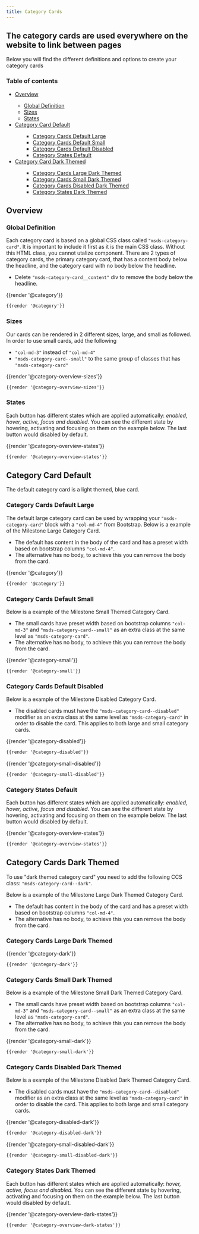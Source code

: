 ```yaml
---
title: Category Cards
---
```


## The category cards are used everywhere on the website to link between pages
Below you will find the different definitions and options to create your category cards

### Table of contents
<div class="row">
    <div class="col-6">
      <ul class="document__unordered-list">
        <li class="document__unordered-list-item">
          <a  class="msds-link"href="#overview">Overview</a>
        </li>
        <ul class="document__unordered-list">
          <li class="document__unordered-list-item">
            <a  class="msds-link"href="#global-definition">Global Definition</a>
          </li>
          <li class="document__unordered-list-item">
            <a  class="msds-link"href="#sizes">Sizes</a>
          </li>
          <li class="document__unordered-list-item">
            <a  class="msds-link"href="#states">States</a>
          </li>
        </ul>
        <li class="document__unordered-list-item">
            <a  class="msds-link"href="#category-card-default">Category Card Default</a>
        </li>
        <ul class="document__unordered-list">
          <ul class="document__unordered-list">
            <li class="document__unordered-list-item">
              <a  class="msds-link"href="#category-cards-default-large">Category Cards Default Large</a>
            </li>
            <li class="document__unordered-list-item">
              <a  class="msds-link"href="#category-cards-default-small">Category Cards Default Small</a>
            </li>
            <li class="document__unordered-list-item">
              <a  class="msds-link"href="#category-cards-default-disabled">Category Cards Default Disabled</a>
            </li>
            <li class="document__unordered-list-item">
              <a  class="msds-link"href="#category-states-default">Category States Default</a>
            </li>
          </ul>
        </ul>
        <li class="document__unordered-list-item">
            <a  class="msds-link"href="#category-cards-dark-themed">Category Card Dark Themed</a>
        </li>
        <ul class="document__unordered-list">
          <ul class="document__unordered-list">
            <li class="document__unordered-list-item">
              <a  class="msds-link"href="#category-cards-large-dark-themed">Category Cards Large Dark Themed</a>
            </li>
            <li class="document__unordered-list-item">
              <a  class="msds-link"href="#category-cards-small-dark-themed">Category Cards Small Dark Themed</a>
            </li>
            <li class="document__unordered-list-item">
              <a  class="msds-link"href="#category-cards-disabled-dark-themed">Category Cards Disabled Dark Themed</a>
            </li>
            <li class="document__unordered-list-item">
              <a  class="msds-link"href="#category-states-dark-themed">Category States Dark Themed</a>
            </li>
          </ul>
        </ul>
      </ul>
    </div>
</div>

## Overview
### Global Definition
Each category card is based on a global CSS class called <code>"msds-category-card"</code>. It is important to include it first as it is the main CSS class. Without this HTML class, you cannot utalize component. 
There are 2 types of category cards, the primary category card, that has a content body below the headline, and the category card with no body below the headline.  
- Delete <code>"msds-category-card__content"</code> div to remove the body below the headline.

<div class="element-preview">
  <div class="element-preview__inner">{{render '@category'}}</div>
</div>

```html
{{render '@category'}}
```

### Sizes
Our cards can be rendered in 2 different sizes, large, and small as followed. In order to use small cards, add the following
- <code>"col-md-3"</code> instead of <code>"col-md-4"</code>
- <code>"msds-category-card\--small"</code> to the same group of classes that has <code>"msds-category-card"</code>

<div class="element-preview">
  <div class="element-preview__inner">{{render '@category-overview-sizes'}}</div>
</div>

```html
{{render '@category-overview-sizes'}}
```

### States
Each button has different states which are applied automatically: <i>enabled, hover, active, focus and disabled.</i>
You can see the different state by hovering, activating and focusing on them on the example below. The last button would disabled by default.

<div class="element-preview">
  <div class="element-preview__inner">{{render '@category-overview-states'}}</div>
</div>

```html
{{render '@category-overview-states'}}
```

## Category Card Default
The default category card is a light themed, blue card.

### Category Cards Default Large 
The default large category card can be used by wrapping your <code>"msds-category-card"</code> block with a <code>"col-md-4"</code> from Bootstrap.
Below is a example of the Milestone Large Category Card. 
- The default has content in the body of the card and has a preset width based on bootstrap columns <code>"col-md-4"</code>.
- The alternative has no body, to achieve this you can remove the body from the card.

<div class="element-preview">
  <div class="element-preview__inner">{{render '@category'}}</div>
</div>

```html
{{render '@category'}}
```

### Category Cards Default Small
Below is a example of the Milestone Small Themed Category Card. 
- The small cards have preset width based on bootstrap columns <code>"col-md-3"</code> and <code>"msds-category-card--small"</code> as an extra class at the same level as <code>"msds-category-card"</code>.
- The alternative has no body, to achieve this you can remove the body from the card.

<div class="element-preview">
  <div class="element-preview__inner">{{render '@category-small'}}</div>
</div>

```html
{{render '@category-small'}}
```

### Category Cards Default Disabled
Below is a example of the Milestone Disabled Category Card. 
- The disabled cards must have the <code>"msds-category-card\--disabled"</code> modifier as an extra class at the same level as <code>"msds-category-card"</code> in order to disable the card. This applies to both large and small category cards.

<div class="element-preview">
  <div class="element-preview__inner">{{render '@category-disabled'}}</div>
</div>

```html
{{render '@category-disabled'}}
```
<div class="element-preview">
  <div class="element-preview__inner">{{render '@category-small-disabled'}}</div>
</div>

```html
{{render '@category-small-disabled'}}
```

### Category States Default
Each button has different states which are applied automatically: <i>enabled, hover, active, focus and disabled.</i>
You can see the different state by hovering, activating and focusing on them on the example below. The last button would disabled by default.

<div class="element-preview">
  <div class="element-preview__inner">{{render '@category-overview-states'}}</div>
</div>

```html
{{render '@category-overview-states'}}
```

## Category Cards Dark Themed
To use "dark themed category card" you need to add the following CCS class: <code>"msds-category-card\--dark"</code>. 

Below is a example of the Milestone Large Dark Themed Category Card. 
- The default has content in the body of the card and has a preset width based on bootstrap columns <code>"col-md-4"</code>.
- The alternative has no body, to achieve this you can remove the body from the card.

### Category Cards Large Dark Themed
<div class="element-preview-dark">
  <div class="element-preview__inner">{{render '@category-dark'}}</div>
</div>

```html
{{render '@category-dark'}}
```

### Category Cards Small Dark Themed
Below is a example of the Milestone Small Dark Themed Category Card. 
- The small cards have preset width based on bootstrap columns <code>"col-md-3"</code> and <code>"msds-category-card--small"</code> as an extra class at the same level as <code>"msds-category-card"</code>.
- The alternative has no body, to achieve this you can remove the body from the card.

<div class="element-preview-dark">
  <div class="element-preview__inner">{{render '@category-small-dark'}}</div>
</div>

```html
{{render '@category-small-dark'}}
```

### Category Cards Disabled Dark Themed
Below is a example of the Milestone Disabled Dark Themed Category Card. 
- The disabled cards must have the <code>"msds-category-card\--disabled"</code> modifier as an extra class at the same level as <code>"msds-category-card"</code> in order to disable the card. This applies to both large and small category cards.

<div class="element-preview-dark">
  <div class="element-preview__inner">{{render '@category-disabled-dark'}}</div>
</div>

```html
{{render '@category-disabled-dark'}}
```
<div class="element-preview-dark">
  <div class="element-preview__inner">{{render '@category-small-disabled-dark'}}</div>
</div>

```html
{{render '@category-small-disabled-dark'}}
```

### Category States Dark Themed
Each button has different states which are applied automatically: <i>hover, active, focus and disabled.</i>
You can see the different state by hovering, activating and focusing on them on the example below. The last button would disabled by default.

<div class="element-preview-dark">
  <div class="element-preview__inner">{{render '@category-overview-dark-states'}}</div>
</div>

```html
{{render '@category-overview-dark-states'}}
```
<script>
  //Iniliazes JS each time a user changes the page - this is for fractle v1.3.0
  dispatchEvent(new Event('load'));
</script>
